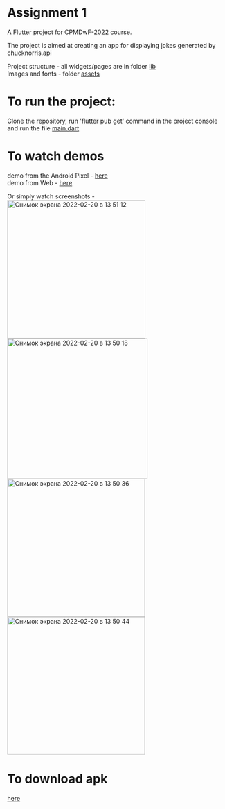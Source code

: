 # Assignment 1

A Flutter project for CPMDwF-2022 course.  

The project is aimed at creating an app for displaying jokes generated by chucknorris.api  

Project structure - all widgets/pages are in folder [lib](https://github.com/stereopolina/flutter-assignments/tree/master/assignment1/lib)  
Images and fonts - folder [assets](https://github.com/stereopolina/flutter-assignments/tree/master/assignment1/assets)   

# To run the project:
Clone the repository, run 'flutter pub get' command in the project console and run the file [main.dart](https://github.com/stereopolina/flutter-assignments/blob/master/assignment1/lib/main.dart)  

# To watch demos
demo from the Android Pixel - [here](https://github.com/stereopolina/flutter-assignments/blob/master/assignment1/demos/appMobile.mov)  
demo from Web - [here](https://github.com/stereopolina/flutter-assignments/blob/master/assignment1/demos/appWeb.mp4)  

Or simply watch screenshots -  
<img width="319" alt="Снимок экрана 2022-02-20 в 13 51 12" src="https://user-images.githubusercontent.com/64332054/154843498-727112d9-3b59-4713-a102-cd98a8e8a109.png">
<img width="324" alt="Снимок экрана 2022-02-20 в 13 50 18" src="https://user-images.githubusercontent.com/64332054/154843504-2a19fa34-432b-4812-910e-20e98eec18e9.png">
<img width="318" alt="Снимок экрана 2022-02-20 в 13 50 36" src="https://user-images.githubusercontent.com/64332054/154843508-59953fdb-d3c2-4cfd-84f0-75da1d926eb6.png">
<img width="318" alt="Снимок экрана 2022-02-20 в 13 50 44" src="https://user-images.githubusercontent.com/64332054/154843511-f6f8f712-bc93-455d-b0ab-2a1adf04db0b.png">  


# To download apk
[here](https://github.com/stereopolina/flutter-assignments/blob/master/assignment1/demos/app-release.apk)

